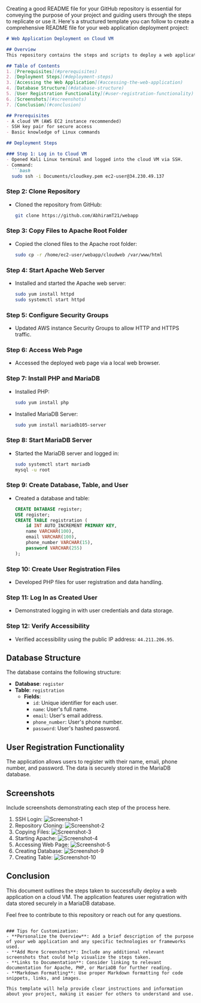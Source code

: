 Creating a good README file for your GitHub repository is essential for conveying the purpose of your project and guiding users through the steps to replicate or use it. Here's a structured template you can follow to create a comprehensive README file for your web application deployment project:

```markdown
# Web Application Deployment on Cloud VM

## Overview
This repository contains the steps and scripts to deploy a web application on a cloud Virtual Machine (VM) using Apache, PHP, and MariaDB. It includes the configuration of the server, database setup, and user registration functionality.

## Table of Contents
1. [Prerequisites](#prerequisites)
2. [Deployment Steps](#deployment-steps)
3. [Accessing the Web Application](#accessing-the-web-application)
4. [Database Structure](#database-structure)
5. [User Registration Functionality](#user-registration-functionality)
6. [Screenshots](#screenshots)
7. [Conclusion](#conclusion)

## Prerequisites
- A cloud VM (AWS EC2 instance recommended)
- SSH key pair for secure access
- Basic knowledge of Linux commands

## Deployment Steps

### Step 1: Log in to Cloud VM
- Opened Kali Linux terminal and logged into the cloud VM via SSH.
- Command:
  ```bash
  sudo ssh -i Documents/cloudkey.pem ec2-user@34.230.49.137
  ```

### Step 2: Clone Repository
- Cloned the repository from GitHub:
  ```bash
  git clone https://github.com/AbhiramT21/webapp
  ```

### Step 3: Copy Files to Apache Root Folder
- Copied the cloned files to the Apache root folder:
  ```bash
  sudo cp -r /home/ec2-user/webapp/cloudweb /var/www/html
  ```

### Step 4: Start Apache Web Server
- Installed and started the Apache web server:
  ```bash
  sudo yum install httpd
  sudo systemctl start httpd
  ```

### Step 5: Configure Security Groups
- Updated AWS instance Security Groups to allow HTTP and HTTPS traffic.

### Step 6: Access Web Page
- Accessed the deployed web page via a local web browser.

### Step 7: Install PHP and MariaDB
- Installed PHP:
  ```bash
  sudo yum install php
  ```
- Installed MariaDB Server:
  ```bash
  sudo yum install mariadb105-server
  ```

### Step 8: Start MariaDB Server
- Started the MariaDB server and logged in:
  ```bash
  sudo systemctl start mariadb
  mysql -u root
  ```

### Step 9: Create Database, Table, and User
- Created a database and table:
  ```sql
  CREATE DATABASE register;
  USE register;
  CREATE TABLE registration (
      id INT AUTO_INCREMENT PRIMARY KEY,
      name VARCHAR(100),
      email VARCHAR(100),
      phone_number VARCHAR(15),
      password VARCHAR(255)
  );
  ```

### Step 10: Create User Registration Files
- Developed PHP files for user registration and data handling.

### Step 11: Log In as Created User
- Demonstrated logging in with user credentials and data storage.

### Step 12: Verify Accessibility
- Verified accessibility using the public IP address: `44.211.206.95`.

## Database Structure
The database contains the following structure:

- **Database**: `register`
- **Table**: `registration`
  - **Fields**:
    - `id`: Unique identifier for each user.
    - `name`: User's full name.
    - `email`: User's email address.
    - `phone_number`: User's phone number.
    - `password`: User's hashed password.

## User Registration Functionality
The application allows users to register with their name, email, phone number, and password. The data is securely stored in the MariaDB database.

## Screenshots
Include screenshots demonstrating each step of the process here.

1. SSH Login: ![Screenshot-1](screenshots/Screenshot-1(ssh).png)
2. Repository Cloning: ![Screenshot-2](screenshots/Screenshot-2(clone).png)
3. Copying Files: ![Screenshot-3](screenshots/Screenshot-3(copy).png)
4. Starting Apache: ![Screenshot-4](screenshots/Screenshot-4(httpd).png)
5. Accessing Web Page: ![Screenshot-5](screenshots/Screenshot-5(webpage).png)
6. Creating Database: ![Screenshot-9](screenshots/Screenshot-9(create_db).png)
7. Creating Table: ![Screenshot-10](screenshots/Screenshot-10(table).png)

## Conclusion
This document outlines the steps taken to successfully deploy a web application on a cloud VM. The application features user registration with data stored securely in a MariaDB database.

Feel free to contribute to this repository or reach out for any questions.
```

### Tips for Customization:
- **Personalize the Overview**: Add a brief description of the purpose of your web application and any specific technologies or frameworks used.
- **Add More Screenshots**: Include any additional relevant screenshots that could help visualize the steps taken.
- **Links to Documentation**: Consider linking to relevant documentation for Apache, PHP, or MariaDB for further reading.
- **Markdown Formatting**: Use proper Markdown formatting for code snippets, links, and images.

This template will help provide clear instructions and information about your project, making it easier for others to understand and use.
